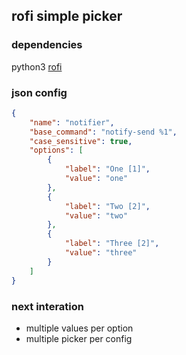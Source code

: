 ## rofi simple picker

### dependencies
  python3
  [rofi](https://github.com/davatorium/rofi)

### json config

```json
{
    "name": "notifier",
    "base_command": "notify-send %1",
    "case_sensitive": true,
    "options": [
        {
            "label": "One [1]",
            "value": "one"
        },
        {
            "label": "Two [2]",
            "value": "two"
        },
        {
            "label": "Three [2]",
            "value": "three"
        }
    ]
}
```

### next interation 

 - multiple values per option
 - multiple picker per config 
